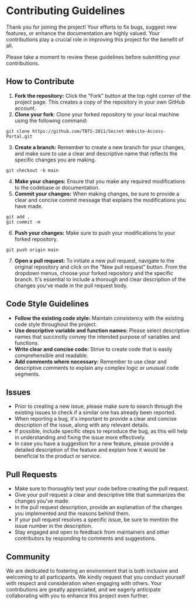 # Contributing Guidelines

Thank you for joining the project! Your efforts to fix bugs, suggest new features, or enhance the documentation are highly valued. Your contributions play a crucial role in improving this project for the benefit of all.

Please take a moment to review these guidelines before submitting your contributions.

## How to Contribute

1. **Fork the repository:** Click the "Fork" button at the top right corner of the project page. This creates a copy of the repository in your own GitHub account.
2. **Clone your fork**: Clone your forked repository to your local machine using the following command:

~~~
git clone https://github.com/TBTS-2011/Secret-Website-Access-Portal.git
~~~

3. **Create a branch:** Remember to create a new branch for your changes, and make sure to use a clear and descriptive name that reflects the specific changes you are making.
   
~~~
git checkout -b main
~~~

4. **Make your changes:** Ensure that you make any required modifications to the codebase or documentation.
5. **Commit your changes:** When making changes, be sure to provide a clear and concise commit message that explains the modifications you have made.

~~~
git add .
git commit -m 
~~~

6. **Push your changes:** Make sure to push your modifications to your forked repository.
   
~~~
git push origin main
~~~

7. **Open a pull request:** To initiate a new pull request, navigate to the original repository and click on the "New pull request" button. From the dropdown menus, choose your forked repository and the specific branch. It's essential to include a thorough and clear description of the changes you've made in the pull request body.

## Code Style Guidelines

- **Follow the existing code style:** Maintain consistency with the existing code style throughout the project.
- **Use descriptive variable and function names:** Please select descriptive names that succinctly convey the intended purpose of variables and functions.
- **Write clear and concise code:** Strive to create code that is easily comprehensible and readable.
- **Add comments where necessary:** Remember to use clear and descriptive comments to explain any complex logic or unusual code segments.

## Issues

- Prior to creating a new issue, please make sure to search through the existing issues to check if a similar one has already been reported.
- When reporting a bug, it's important to provide a clear and concise description of the issue, along with any relevant details.
- If possible, include specific steps to reproduce the bug, as this will help in understanding and fixing the issue more effectively.
- In case you have a suggestion for a new feature, please provide a detailed description of the feature and explain how it would be beneficial to the product or service.

## Pull Requests

- Make sure to thoroughly test your code before creating the pull request.
- Give your pull request a clear and descriptive title that summarizes the changes you've made.
- In the pull request description, provide an explanation of the changes you implemented and the reasons behind them.
- If your pull request resolves a specific issue, be sure to mention the issue number in the description.
- Stay engaged and open to feedback from maintainers and other contributors by responding to comments and suggestions.

## Community

We are dedicated to fostering an environment that is both inclusive and welcoming to all participants. We kindly request that you conduct yourself with respect and consideration when engaging with others. 
Your contributions are greatly appreciated, and we eagerly anticipate collaborating with you to enhance this project even further.
